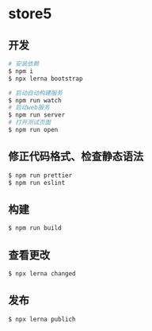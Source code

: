 # store5

## 开发

```bash
# 安装依赖
$ npm i
$ npx lerna bootstrap

# 启动自动构建服务
$ npm run watch
# 启动web服务
$ npm run server
# 打开测试页面
$ npm run open
```

## 修正代码格式、检查静态语法

```bash
$ npm run prettier
$ npm run eslint
```

## 构建

```bash
$ npm run build
```

## 查看更改

```bash
$ npx lerna changed
```

## 发布

```bash
$ npx lerna publich
```
